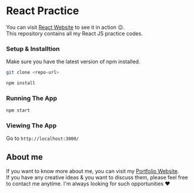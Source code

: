 # React Practice
You can visit [React Website](https://all-react-practice.web.app/) to see it in action 😉. <br /> 
This repository contains all my React JS practice codes. 

### Setup & Installtion

Make sure you have the latest version of npm installed.

```bash
git clone <repo-url>
```

```bash
npm install
```

### Running The App

```bash
npm start
```

### Viewing The App

Go to `http://localhost:3000/`

## About me
If you want to know more about me, you can visit my [Portfolio Website](https://abhilashgupta.ml/).</br>
If you have any creative ideas & you want to discuss them, please feel free to contact me anytime. I'm always looking for such opportunities ❤️
